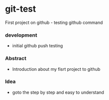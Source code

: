 # git-test
First project on github - testing github command


### development
- initial github push testing
### Abstract
- Introduction about my fisrt project to github
### Idea
- goto the step by step and easy to understand

